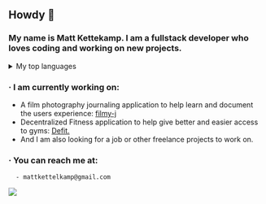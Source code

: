 ## Howdy 👋

### My name is Matt Kettekamp. I am a fullstack developer who loves coding and working on new projects. 

  <details>
  <summary>My top languages</summary>

  | Rank | Languages |
  |-----:|-----------|
  |     1| Ruby      |
  |     2| Javascript|
  |     3| React     |

  </details>
  
  ### · I am currently working on: <br>
      
  - A film photography journaling application to help learn and document the users experience: [filmy-j](https://github.com/mkettel/filmy)
  - Decentralized Fitness application to help give better and easier access to gyms: [Defit.](https://github.com/Yishui7/-Whateverent)
  - And I am also looking for a job or other freelance projects to work on. 
      

  ### · You can reach me at: <br>
  
      - mattkettelkamp@gmail.com

  <a href="https://github.com/mkettel/github-readme-stats">
    <img align="center" src="https://github-readme-stats.vercel.app/api?username=mkettel&show_icons=true&theme=transparent" />
  </a>

